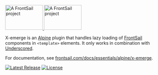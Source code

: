 <p>
  <a href="https://www.frontsail.com/#gh-light-mode-only" target="_blank">
    <img src="https://brand.frontsail.com/logo-github-dark.svg" alt="A FrontSail project" width="120" height="80">
  </a>
  <a href="https://www.frontsail.com/#gh-dark-mode-only" target="_blank">
    <img src="https://brand.frontsail.com/logo-github-light.svg" alt="A FrontSail project" width="120" height="80">
  </a>
</p>

X-emerge is an [Alpine](https://github.com/alpinejs/alpine) plugin that handles lazy loading of [FrontSail](https://www.frontsail.com) components in `<template>` elements. It only works in combination with [Underscored](https://github.com/frontsail/underscored).

For documentation, see [frontsail.com/docs/essentials/alpine/x-emerge](https://www.frontsail.com/docs/essentials/alpine/x-emerge).

<p>
  <a href="https://github.com/frontsail/x-emerge/releases"><img src="https://img.shields.io/github/v/release/frontsail/x-emerge?display_name=tag&style=flat-square" alt="Latest Release"></a>
  <a href="https://github.com/frontsail/x-emerge/blob/main/LICENSE"><img src="https://img.shields.io/github/license/frontsail/x-emerge.svg?style=flat-square" alt="License"></a>
</p>

